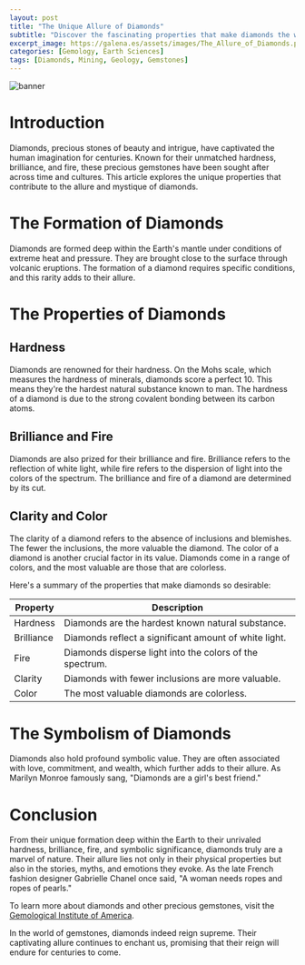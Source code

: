 ```yaml
---
layout: post
title: "The Unique Allure of Diamonds"
subtitle: "Discover the fascinating properties that make diamonds the world's most sought-after gemstones."
excerpt_image: https://galena.es/assets/images/The_Allure_of_Diamonds.png
categories: [Gemology, Earth Sciences]
tags: [Diamonds, Mining, Geology, Gemstones]
---
```


![banner](https://galena.es/assets/images/The_Allure_of_Diamonds.png "Close-up image of a sparkling diamond showcasing its brilliant facets and clarity, symbolizing the unique properties that make diamonds highly desirable in the world of gemstones.")

# Introduction

Diamonds, precious stones of beauty and intrigue, have captivated the human imagination for centuries. Known for their unmatched hardness, brilliance, and fire, these precious gemstones have been sought after across time and cultures. This article explores the unique properties that contribute to the allure and mystique of diamonds.

# The Formation of Diamonds

Diamonds are formed deep within the Earth's mantle under conditions of extreme heat and pressure. They are brought close to the surface through volcanic eruptions. The formation of a diamond requires specific conditions, and this rarity adds to their allure. 

# The Properties of Diamonds

## Hardness

Diamonds are renowned for their hardness. On the Mohs scale, which measures the hardness of minerals, diamonds score a perfect 10. This means they're the hardest natural substance known to man. The hardness of a diamond is due to the strong covalent bonding between its carbon atoms.

## Brilliance and Fire

Diamonds are also prized for their brilliance and fire. Brilliance refers to the reflection of white light, while fire refers to the dispersion of light into the colors of the spectrum. The brilliance and fire of a diamond are determined by its cut.

## Clarity and Color

The clarity of a diamond refers to the absence of inclusions and blemishes. The fewer the inclusions, the more valuable the diamond. The color of a diamond is another crucial factor in its value. Diamonds come in a range of colors, and the most valuable are those that are colorless.

Here's a summary of the properties that make diamonds so desirable:

| Property | Description |
| --- | --- |
| Hardness | Diamonds are the hardest known natural substance. |
| Brilliance | Diamonds reflect a significant amount of white light. |
| Fire | Diamonds disperse light into the colors of the spectrum. |
| Clarity | Diamonds with fewer inclusions are more valuable. |
| Color | The most valuable diamonds are colorless. |

# The Symbolism of Diamonds

Diamonds also hold profound symbolic value. They are often associated with love, commitment, and wealth, which further adds to their allure. As Marilyn Monroe famously sang, "Diamonds are a girl's best friend."

# Conclusion

From their unique formation deep within the Earth to their unrivaled hardness, brilliance, fire, and symbolic significance, diamonds truly are a marvel of nature. Their allure lies not only in their physical properties but also in the stories, myths, and emotions they evoke. As the late French fashion designer Gabrielle Chanel once said, "A woman needs ropes and ropes of pearls."

To learn more about diamonds and other precious gemstones, visit the [Gemological Institute of America](https://www.gia.edu/).

In the world of gemstones, diamonds indeed reign supreme. Their captivating allure continues to enchant us, promising that their reign will endure for centuries to come.